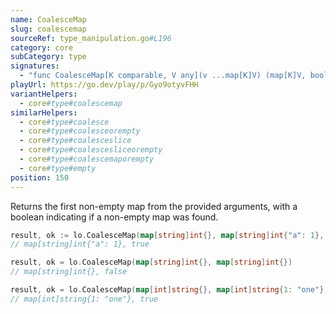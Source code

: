 ```yaml
---
name: CoalesceMap
slug: coalescemap
sourceRef: type_manipulation.go#L196
category: core
subCategory: type
signatures:
  - "func CoalesceMap[K comparable, V any](v ...map[K]V) (map[K]V, bool)"
playUrl: https://go.dev/play/p/Gyo9otyvFHH
variantHelpers:
  - core#type#coalescemap
similarHelpers:
  - core#type#coalesce
  - core#type#coalesceorempty
  - core#type#coalesceslice
  - core#type#coalescesliceorempty
  - core#type#coalescemaporempty
  - core#type#empty
position: 150
---
```


Returns the first non-empty map from the provided arguments, with a boolean indicating if a non-empty map was found.

```go
result, ok := lo.CoalesceMap(map[string]int{}, map[string]int{"a": 1}, map[string]int{"b": 2})
// map[string]int{"a": 1}, true

result, ok = lo.CoalesceMap(map[string]int{}, map[string]int{})
// map[string]int{}, false

result, ok = lo.CoalesceMap(map[int]string{}, map[int]string{1: "one"}, map[int]string{2: "two"})
// map[int]string{1: "one"}, true
```